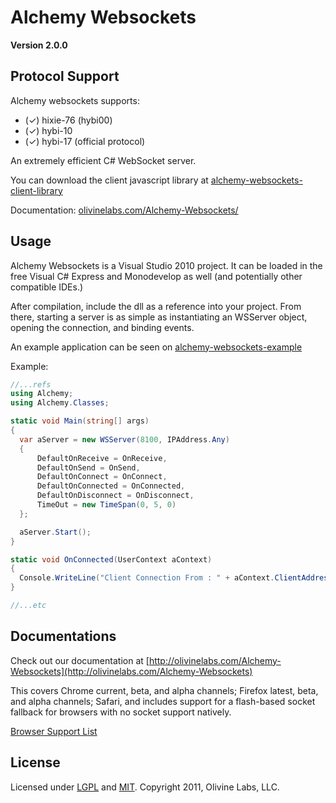 ﻿Alchemy Websockets
=============

**Version 2.0.0**

## Protocol Support

Alchemy websockets supports:

* (✓) hixie-76 (hybi00)
* (✓) hybi-10
* (✓) hybi-17 (official protocol)


An extremely efficient C# WebSocket server.

You can download the client javascript library at [alchemy-websockets-client-library](https://github.com/Olivine-Labs/Alchemy-Websockets-Client-Library)

Documentation: [olivinelabs.com/Alchemy-Websockets/](http://olivinelabs.com/Alchemy-Websockets/)

## Usage

Alchemy Websockets is a Visual Studio 2010 project. It can be loaded in the free
Visual C# Express and Monodevelop as well (and potentially other compatible IDEs.)

After compilation, include the dll as a reference into your project. From there,
starting a server is as simple as instantiating an WSServer object, opening the 
connection, and binding events.

An example application can be seen on [alchemy-websockets-example](https://github.com/Olivine-Labs/Alchemy-Websockets-Example)

Example:

```csharp
//...refs
using Alchemy;
using Alchemy.Classes;

static void Main(string[] args)
{
  var aServer = new WSServer(8100, IPAddress.Any)
  {
      DefaultOnReceive = OnReceive,
      DefaultOnSend = OnSend,
      DefaultOnConnect = OnConnect,
      DefaultOnConnected = OnConnected,
      DefaultOnDisconnect = OnDisconnect,
      TimeOut = new TimeSpan(0, 5, 0)
  };

  aServer.Start();
}

static void OnConnected(UserContext aContext)
{
  Console.WriteLine("Client Connection From : " + aContext.ClientAddress.ToString());
}

//...etc
```

## Documentations
Check out our documentation at [http://olivinelabs.com/Alchemy-Websockets](http://olivinelabs.com/Alchemy-Websockets)


This covers Chrome current, beta, and alpha channels; Firefox
latest, beta, and alpha channels; Safari, and includes support
for a flash-based socket fallback for browsers with no socket 
support natively.

[Browser Support List](http://en.wikipedia.org/wiki/WebSocket#Browser_support)

## License
Licensed under [LGPL](http://www.gnu.org/licenses/lgpl.html) and
[MIT](http://www.opensource.org/licenses/mit-license.php).
Copyright 2011, Olivine Labs, LLC.
